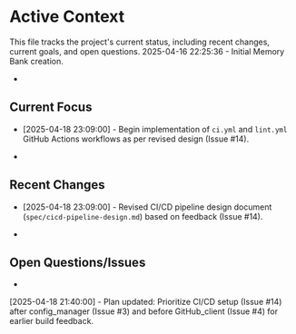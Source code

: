 # Active Context

  This file tracks the project's current status, including recent changes, current goals, and open questions.
  2025-04-16 22:25:36 - Initial Memory Bank creation.

*

## Current Focus

* [2025-04-18 23:09:00] - Begin implementation of `ci.yml` and `lint.yml` GitHub Actions workflows as per revised design (Issue #14).

*

## Recent Changes

* [2025-04-18 23:09:00] - Revised CI/CD pipeline design document (`spec/cicd-pipeline-design.md`) based on feedback (Issue #14).

*

## Open Questions/Issues

*

[2025-04-18 21:40:00] - Plan updated: Prioritize CI/CD setup (Issue #14) after config_manager (Issue #3) and before GitHub_client (Issue #4) for earlier build feedback.
